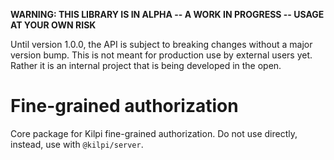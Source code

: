 **WARNING: THIS LIBRARY IS IN ALPHA -- A WORK IN PROGRESS -- USAGE AT YOUR OWN RISK**

Until version 1.0.0, the API is subject to breaking changes without a major version bump. This is not meant for production use by external users yet. Rather it is an internal project that is being developed in the open.

# Fine-grained authorization

Core package for Kilpi fine-grained authorization. Do not use directly, instead, use with `@kilpi/server`.